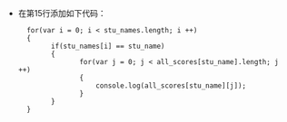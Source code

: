 - 在第15行添加如下代码：

        for(var i = 0; i < stu_names.length; i ++)
        {
              if(stu_names[i] == stu_name)
              {
                     for(var j = 0; j < all_scores[stu_name].length; j ++)
                     {
                         console.log(all_scores[stu_name][j]);
                     }
              }
        }